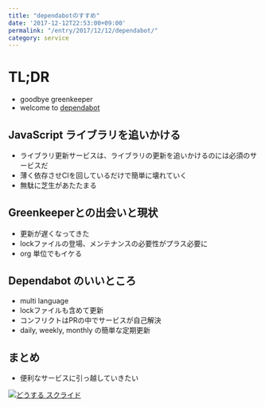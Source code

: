 ```yaml
---
title: "dependabotのすすめ"
date: '2017-12-12T22:53:00+09:00'
permalink: "/entry/2017/12/12/dependabot/"
category: service
---
```

# TL;DR

- goodbye greenkeeper
- welcome to [dependabot](https://github.com/marketplace/dependabot)

## JavaScript ライブラリを追いかける

- ライブラリ更新サービスは、ライブラリの更新を追いかけるのには必須のサービスだ
- 薄く依存させCIを回しているだけで簡単に壊れていく
- 無駄に芝生があたたまる

## Greenkeeperとの出会いと現状

- 更新が遅くなってきた
- lockファイルの登場、メンテナンスの必要性がプラス必要に
- org 単位でもイケる

## Dependabot のいいところ

- multi language
- lockファイルも含めて更新
- コンフリクトはPRの中でサービスが自己解決
- daily, weekly, monthly の簡単な定期更新

## まとめ

- 便利なサービスに引っ越していきたい

[![どうする スクライド](http://tiqav.com/3x6.th.jpg)](http://tiqav.com/3x6)

